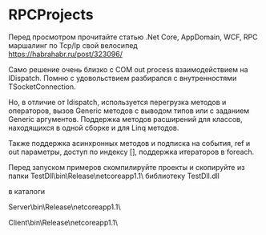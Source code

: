  

# RPCProjects
Перед просмотром прочитайте статью .Net Core, AppDomain, WCF, RPC маршалинг по Tcp/Ip свой велосипед  
https://habrahabr.ru/post/323096/

Само решение очень близко с COM out process взаимодействием на IDispatch. 
Помню с удовольствием разбирался с внутренностями TSocketConnection.

Но, в отличие от Idispatch, используется перегрузка методов и операторов, вызов Generic методов с выводом типов или с заданием Generic аргументов.
Поддержка методов расширений для классов, находящихся в одной сборке и для Linq методов.

Также поддержка асинхронных методов и подписка на события, ref и out параметры, доступ по индексу [], поддержка итераторов в foreach.

Перед запуском примеров скомпилируйте проекты и скопируйте из папки
TestDll\bin\Release\netcoreapp1.1\ библиотеку TestDll.dll

в каталоги

Server\bin\Release\netcoreapp1.1\

Client\bin\Release\netcoreapp1.1\
